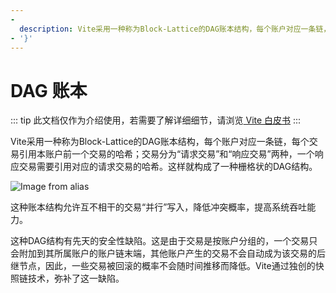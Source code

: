 ```yaml
---
- 
  description: Vite采用一种称为Block-Lattice的DAG账本结构，每个账户对应一条链，每个交易引用本账户前一个交易的哈希；交易分为“请求交易”和“响应交易”两种，一个响应交易需要引用对应的请求交易的哈希。这样就构成了一种栅格状的DAG结构。
- '}'
---
```

# DAG 账本

::: tip 此文档仅作为介绍使用，若需要了解详细细节，请浏览[ Vite 白皮书](https://www.vite.org/whitepaper/vite_cn.pdf) :::

Vite采用一种称为Block-Lattice的DAG账本结构，每个账户对应一条链，每个交易引用本账户前一个交易的哈希；交易分为“请求交易”和“响应交易”两种，一个响应交易需要引用对应的请求交易的哈希。这样就构成了一种栅格状的DAG结构。

![Image from alias](~images/dag-ledger.png)

这种账本结构允许互不相干的交易“并行”写入，降低冲突概率，提高系统吞吐能力。

这种DAG结构有先天的安全性缺陷。这是由于交易是按账户分组的，一个交易只会附加到其所属账户的账户链末端，其他账户产生的交易不会自动成为该交易的后继节点，因此，一些交易被回滚的概率不会随时间推移而降低。Vite通过独创的快照链技术，弥补了这一缺陷。